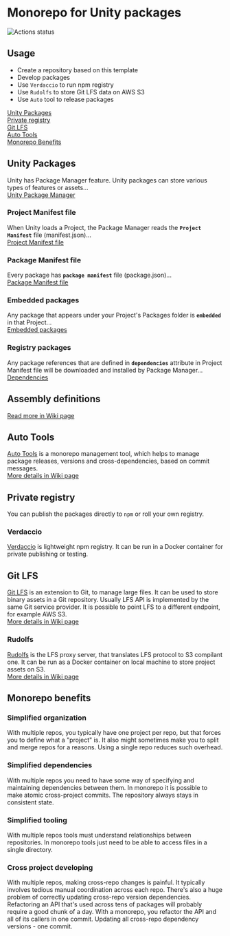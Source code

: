 # Monorepo for Unity packages

![Actions status](https://github.com/zero-plus-x/unity-monorepo/workflows/Tests/badge.svg?branch=master)

## Usage

* Create a repository based on this template
* Develop packages
* Use `Verdaccio` to run npm registry
* Use `Rudolfs` to store Git LFS data on AWS S3 
* Use `Auto` tool to release packages

[Unity Packages](#Unity-Packages)  
[Private registry](#Private-registry)  
[Git LFS](#Git-Lfs)  
[Auto Tools](#Auto-Tools)  
[Monorepo Benefits](#Monorepo-Benefits)  

## Unity Packages

Unity has Package Manager feature. Unity packages can store various types of features or assets...  
[Unity Package Manager](https://docs.unity3d.com/Manual/Packages.html)

### Project Manifest file

When Unity loads a Project, the Package Manager reads the **`Project Manifest`** file (manifest.json)...  
[Project Manifest file](https://docs.unity3d.com/Manual/upm-manifestPrj.html)

### Package Manifest file

Every package has **`package manifest`** file (package.json)...  
[Package Manifest file](https://docs.unity3d.com/Manual/upm-manifestPkg.html)

### Embedded packages

Any package that appears under your Project's Packages folder is **`embedded`** in that Project...  
[Embedded packages](https://docs.unity3d.com/Manual/upm-embed.html)

### Registry packages

Any package references that are defined in **`dependencies`** attribute in Project Manifest file will be downloaded and installed by Package Manager...  
[Dependencies](https://docs.unity3d.com/Manual/upm-dependencies.html)

## Assembly definitions
[Read more in Wiki page](https://github.com/zero-plus-x/unity-monorepo-template/wiki/Assembly-Definitions)

## Auto Tools

[Auto Tools](https://github.com/nextools/metarepo/tree/master/packages/auto) is a monorepo management tool, which helps to manage package releases, versions and cross-dependencies, based on commit messages.  
[More details in Wiki page](https://github.com/zero-plus-x/unity-monorepo-template/wiki/Auto-Tools)

## Private registry

You can publish the packages directly to `npm` or roll your own registry.

### Verdaccio

[Verdaccio](https://verdaccio.org/) is lightweight npm registry. It can be run in a Docker container for private publishing or testing.

## Git LFS

[Git LFS](https://git-lfs.github.com/) is an extension to Git, to manage large files. It can be used to store binary assets in a Git repository. Usually LFS API is implemented by the same Git service provider. It is possible to point LFS to a different endpoint, for example AWS S3.  
[More details in Wiki page](https://github.com/zero-plus-x/unity-monorepo-template/wiki/LFS)

### Rudolfs
[Rudolfs](https://github.com/jasonwhite/rudolfs) is the LFS proxy server, that translates LFS protocol to S3 compilant one. It can be run as a Docker container on local machine to store project assets on S3.  
[More details in Wiki page](https://github.com/zero-plus-x/unity-monorepo-template/wiki/Rudolfs)

## Monorepo benefits

### Simplified organization

With multiple repos, you typically have one project per repo, but that forces you to define what a "project" is. It also might sometimes make you to split and merge repos for a reasons.
Using a single repo reduces such overhead.

### Simplified dependencies

With multiple repos you need to have some way of specifying and maintaining dependencies between them.
In monorepo it is possible to make atomic cross-project commits. The repository always stays in consistent state.

### Simplified tooling

With multiple repos tools must understand relationships between repositories.
In monorepo tools just need to be able to access files in a single directory.

### Cross project developing

With multiple repos, making cross-repo changes is painful. It typically involves tedious manual coordination across each repo. There's also a huge problem of correctly updating cross-repo version dependencies. Refactoring an API that's used across tens of packages will probably require a good chunk of a day.
With a monorepo, you refactor the API and all of its callers in one commit. Updating all cross-repo dependency versions - one commit.
